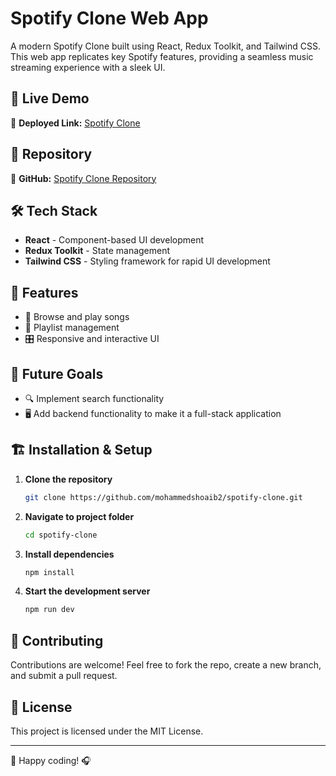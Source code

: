 # Spotify Clone Web App

A modern Spotify Clone built using React, Redux Toolkit, and Tailwind CSS. This web app replicates key Spotify features, providing a seamless music streaming experience with a sleek UI.

## 🚀 Live Demo

🔗 **Deployed Link:** [Spotify Clone](https://spotify-clone-beta-steel.vercel.app/)

## 📂 Repository

🔗 **GitHub:** [Spotify Clone Repository](https://github.com/mohammedshoaib2/spotify-clone.git)

## 🛠 Tech Stack

- **React** - Component-based UI development
- **Redux Toolkit** - State management
- **Tailwind CSS** - Styling framework for rapid UI development

## 📌 Features

- 🎵 Browse and play songs
- 📜 Playlist management
- 🎛️ Responsive and interactive UI

## 🎯 Future Goals

- 🔍 Implement search functionality
- 🖥️ Add backend functionality to make it a full-stack application

## 🏗 Installation & Setup

1. **Clone the repository**
   ```bash
   git clone https://github.com/mohammedshoaib2/spotify-clone.git
   ```
2. **Navigate to project folder**
   ```bash
   cd spotify-clone
   ```
3. **Install dependencies**
   ```bash
   npm install
   ```
4. **Start the development server**
   ```bash
   npm run dev
   ```

## 🤝 Contributing

Contributions are welcome! Feel free to fork the repo, create a new branch, and submit a pull request.

## 📜 License

This project is licensed under the MIT License.

---

🚀 Happy coding! 🎧
